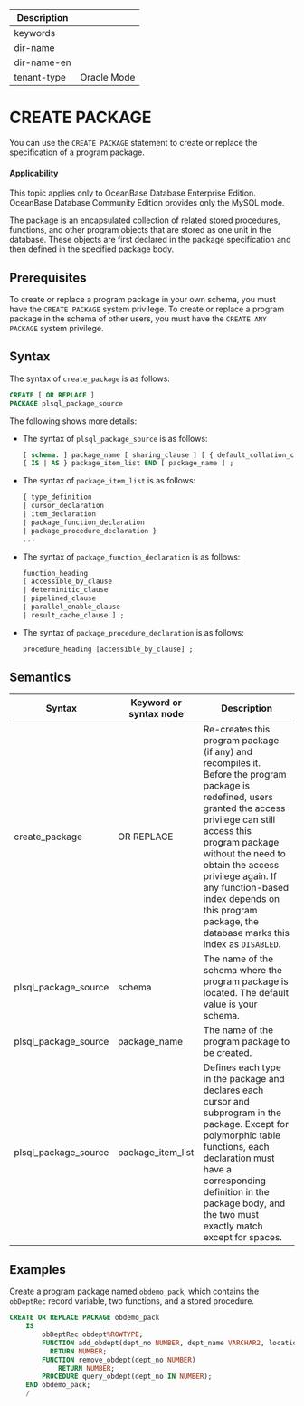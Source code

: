 | Description   |                 |
|---------------|-----------------|
| keywords      |                 |
| dir-name      |                 |
| dir-name-en   |                 |
| tenant-type   | Oracle Mode     |


# CREATE PACKAGE

You can use the `CREATE PACKAGE` statement to create or replace the specification of a program package.

  <main id="notice" >
    <h4>Applicability</h4>
    <p>This topic applies only to OceanBase Database Enterprise Edition. OceanBase Database Community Edition provides only the MySQL mode. </p>
  </main>

The package is an encapsulated collection of related stored procedures, functions, and other program objects that are stored as one unit in the database. These objects are first declared in the package specification and then defined in the specified package body.

## Prerequisites

To create or replace a program package in your own schema, you must have the `CREATE PACKAGE` system privilege. To create or replace a program package in the schema of other users, you must have the `CREATE ANY PACKAGE` system privilege.

## Syntax

The syntax of `create_package` is as follows:

```sql
CREATE [ OR REPLACE ]
PACKAGE plsql_package_source
```



The following shows more details:

* The syntax of `plsql_package_source` is as follows:

   ```sql
   [ schema. ] package_name [ sharing_clause ] [ { default_collation_clause | invoker_rights_clause | accessible_by_clause }... ]  
   { IS | AS } package_item_list END [ package_name ] ;
   ```



* The syntax of `package_item_list` is as follows:

   ```sql
   { type_definition
   | cursor_declaration
   | item_declaration
   | package_function_declaration
   | package_procedure_declaration }
   ...
   ```



* The syntax of `package_function_declaration` is as follows:

   ```sql
   function_heading
   [ accessible_by_clause
   | determinitic_clause
   | pipelined_clause
   | parallel_enable_clause
   | result_cache_clause ] ;
   ```



* The syntax of `package_procedure_declaration` is as follows:

   ```sql
   procedure_heading [accessible_by_clause] ;
   ```








## Semantics



| Syntax | Keyword or syntax node | Description |
|----------------------|-------------------|-----------------------------------------------------------------------------------------------------------------------------------------------|
| create_package | OR REPLACE | Re-creates this program package (if any) and recompiles it.  Before the program package is redefined, users granted the access privilege can still access this program package without the need to obtain the access privilege again.  If any function-based index depends on this program package, the database marks this index as `DISABLED`.  |
| plsql_package_source | schema | The name of the schema where the program package is located. The default value is your schema.  |
| plsql_package_source | package_name | The name of the program package to be created.  |
| plsql_package_source | package_item_list | Defines each type in the package and declares each cursor and subprogram in the package.  Except for polymorphic table functions, each declaration must have a corresponding definition in the package body, and the two must exactly match except for spaces.  |



## Examples

Create a program package named `obdemo_pack`, which contains the `obDeptRec` record variable, two functions, and a stored procedure.

```sql
CREATE OR REPLACE PACKAGE obdemo_pack
    IS
        obDeptRec obdept%ROWTYPE;
        FUNCTION add_obdept(dept_no NUMBER, dept_name VARCHAR2, location VARCHAR2)
          RETURN NUMBER;
        FUNCTION remove_obdept(dept_no NUMBER)
            RETURN NUMBER;
        PROCEDURE query_obdept(dept_no IN NUMBER);
    END obdemo_pack;
    /
```


